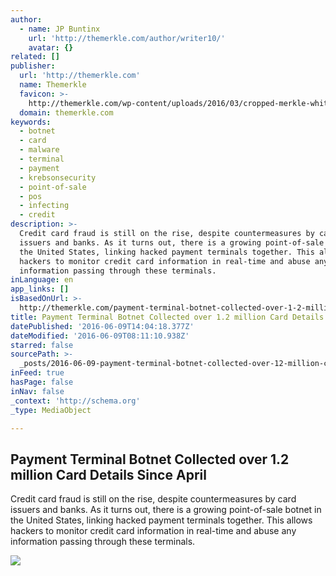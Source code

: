 ```yaml
---
author:
  - name: JP Buntinx
    url: 'http://themerkle.com/author/writer10/'
    avatar: {}
related: []
publisher:
  url: 'http://themerkle.com'
  name: Themerkle
  favicon: >-
    http://themerkle.com/wp-content/uploads/2016/03/cropped-merkle-white-1-192x192.png
  domain: themerkle.com
keywords:
  - botnet
  - card
  - malware
  - terminal
  - payment
  - krebsonsecurity
  - point-of-sale
  - pos
  - infecting
  - credit
description: >-
  Credit card fraud is still on the rise, despite countermeasures by card
  issuers and banks. As it turns out, there is a growing point-of-sale botnet in
  the United States, linking hacked payment terminals together. This allows
  hackers to monitor credit card information in real-time and abuse any
  information passing through these terminals.
inLanguage: en
app_links: []
isBasedOnUrl: >-
  http://themerkle.com/payment-terminal-botnet-collected-over-1-2-million-card-details-since-april/
title: Payment Terminal Botnet Collected over 1.2 million Card Details Since April
datePublished: '2016-06-09T14:04:18.377Z'
dateModified: '2016-06-09T08:11:10.938Z'
starred: false
sourcePath: >-
  _posts/2016-06-09-payment-terminal-botnet-collected-over-12-million-card-deta.md
inFeed: true
hasPage: false
inNav: false
_context: 'http://schema.org'
_type: MediaObject

---
```

<article style=""><h1>Payment Terminal Botnet Collected over 1.2 million Card Details Since April</h1><p>Credit card fraud is still on the rise, despite countermeasures by card issuers and banks. As it turns out, there is a growing point-of-sale botnet in the United States, linking hacked payment terminals together. This allows hackers to monitor credit card information in real-time and abuse any information passing through these terminals.</p><img src="http://themerkle.com/wp-content/uploads/2016/06/shutterstock_400205512.jpg" /></article>